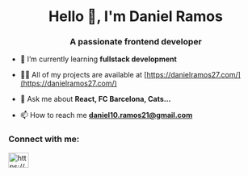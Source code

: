 <h1 align="center">Hello 👋, I'm Daniel Ramos</h1>
<h3 align="center">A passionate frontend developer</h3>

- 🌱 I’m currently learning **fullstack development**

- 👨‍💻 All of my projects are available at [https://danielramos27.com/](https://danielramos27.com/)

- 💬 Ask me about **React, FC Barcelona, Cats...**

- 📫 How to reach me **daniel10.ramos21@gmail.com**

<h3 align="left">Connect with me:</h3>
<p align="left">
<a href="https://linkedin.com/in/https://www.linkedin.com/in/jorgedramosposadas/" target="blank"><img align="center" src="https://raw.githubusercontent.com/rahuldkjain/github-profile-readme-generator/master/src/images/icons/Social/linked-in-alt.svg" alt="https://www.linkedin.com/in/jorgedramosposadas/" height="30" width="40" /></a>
</p>

